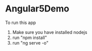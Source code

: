# Angular5Demo

To run this app
1. Make sure you have installed nodejs
2. run "npm install"
3. run "ng serve -o"